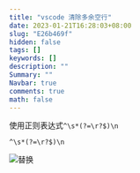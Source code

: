 ```yaml
---
title: "vscode 清除多余空行"
date: 2023-01-21T16:28:03+08:00
slug: "E26b469f"
hidden: false
tags: []
keywords: []
description: ""
Summary: ""
Navbar: true
comments: true
math: false
---
```




<!--more-->



使用正则表达式` ^\s*(?=\r?$)\n `

```
^\s*(?=\r?$)\n
```

![替换](201811161149492.png)
